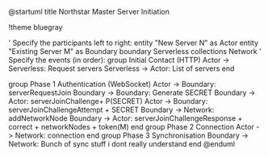 @startuml
title Northstar Master Server Initiation

!theme bluegray

' Specify the participants left to right:
entity "New Server N" as Actor
entity "Existing Server M" as Boundary
boundary Serverless
collections Network
' Specify the events (in order):
group Initial Contact (HTTP)
  Actor -> Serverless: Request servers
  Serverless -> Actor: List of servers
end

group Phase 1 Authentication (WebSocket)
    Actor -> Boundary: serverRequestJoin
    Boundary -> Boundary: Generate SECRET
    Boundary -> Actor: serverJoinChallenge+ P(SECRET)
    Actor -> Boundary: serverJoinChallengeAttempt + SECRET
    Boundary -> Network: addNetworkNode
    Boundary -> Actor: serverJoinChallengeResponse + correct + networkNodes + token(M)
end
group Phase 2 Connection
  Actor -> Network: connection
end
group Phase 3 Synchronisation
  Boundary -> Network: Bunch of sync stuff i dont really understand
end 
@enduml